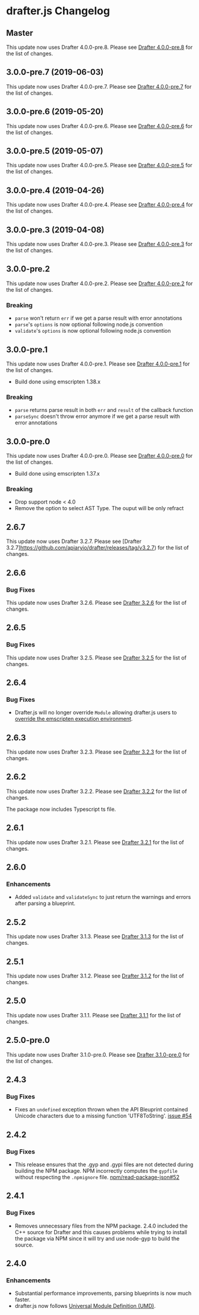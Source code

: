 # drafter.js Changelog

## Master

This update now uses Drafter 4.0.0-pre.8. Please see [Drafter
4.0.0-pre.8](https://github.com/apiaryio/drafter/releases/tag/v4.0.0-pre.8) for
the list of changes.

## 3.0.0-pre.7 (2019-06-03)

This update now uses Drafter 4.0.0-pre.7. Please see [Drafter
4.0.0-pre.7](https://github.com/apiaryio/drafter/releases/tag/v4.0.0-pre.7) for
the list of changes.

## 3.0.0-pre.6 (2019-05-20)

This update now uses Drafter 4.0.0-pre.6. Please see [Drafter
4.0.0-pre.6](https://github.com/apiaryio/drafter/releases/tag/v4.0.0-pre.6) for
the list of changes.

## 3.0.0-pre.5 (2019-05-07)

This update now uses Drafter 4.0.0-pre.5. Please see [Drafter
4.0.0-pre.5](https://github.com/apiaryio/drafter/releases/tag/v4.0.0-pre.5) for
the list of changes.

## 3.0.0-pre.4 (2019-04-26)

This update now uses Drafter 4.0.0-pre.4. Please see [Drafter
4.0.0-pre.4](https://github.com/apiaryio/drafter/releases/tag/v4.0.0-pre.4) for
the list of changes.

## 3.0.0-pre.3 (2019-04-08)

This update now uses Drafter 4.0.0-pre.3. Please see [Drafter
4.0.0-pre.3](https://github.com/apiaryio/drafter/releases/tag/v4.0.0-pre.3) for
the list of changes.

## 3.0.0-pre.2

This update now uses Drafter 4.0.0-pre.2. Please see [Drafter
4.0.0-pre.2](https://github.com/apiaryio/drafter/releases/tag/v4.0.0-pre.2) for
the list of changes.

### Breaking

- `parse` won't return `err` if we get a parse result with error annotations
- `parse`'s `options` is now optional following node.js convention
- `validate`'s `options` is now optional following node.js convention

## 3.0.0-pre.1

This update now uses Drafter 4.0.0-pre.1. Please see [Drafter
4.0.0-pre.1](https://github.com/apiaryio/drafter/releases/tag/v4.0.0-pre.1) for
the list of changes.

- Build done using emscripten 1.38.x

### Breaking

- `parse` returns parse result in both `err` and `result` of the callback function
- `parseSync` doesn't throw error anymore if we get a parse result with error annotations

## 3.0.0-pre.0

This update now uses Drafter 4.0.0-pre.0. Please see [Drafter
4.0.0-pre.0](https://github.com/apiaryio/drafter/releases/tag/v4.0.0-pre.0) for
the list of changes.

- Build done using emscripten 1.37.x

### Breaking

- Drop support node < 4.0
- Remove the option to select AST Type. The ouput will be only refract

## 2.6.7

This update now uses Drafter 3.2.7. Please see [Drafter
3.2.7]https://github.com/apiaryio/drafter/releases/tag/v3.2.7) for
the list of changes.

## 2.6.6

### Bug Fixes

This update now uses Drafter 3.2.6. Please see [Drafter
3.2.6](https://github.com/apiaryio/drafter/releases/tag/v3.2.6) for
the list of changes.

## 2.6.5

### Bug Fixes

This update now uses Drafter 3.2.5. Please see [Drafter
3.2.5](https://github.com/apiaryio/drafter/releases/tag/v3.2.5) for
the list of changes.

## 2.6.4

### Bug Fixes

- Drafter.js will no longer override `Module` allowing drafter.js users to
  [override the emscripten execution
  environment](https://kripken.github.io/emscripten-site/docs/api_reference/module.html#overriding-execution-environment).


## 2.6.3

This update now uses Drafter 3.2.3. Please see [Drafter
3.2.3](https://github.com/apiaryio/drafter/releases/tag/v3.2.3) for
the list of changes.

## 2.6.2

This update now uses Drafter 3.2.2. Please see [Drafter
3.2.2](https://github.com/apiaryio/drafter/releases/tag/v3.2.2) for
the list of changes.

The package now includes Typescript ts file.

## 2.6.1

This update now uses Drafter 3.2.1. Please see [Drafter
3.2.1](https://github.com/apiaryio/drafter/releases/tag/v3.2.1) for
the list of changes.

## 2.6.0

### Enhancements

- Added `validate` and `validateSync` to just return the warnings and errors
  after parsing a blueprint.

## 2.5.2

This update now uses Drafter 3.1.3. Please see [Drafter
3.1.3](https://github.com/apiaryio/drafter/releases/tag/v3.1.3) for
the list of changes.

## 2.5.1

This update now uses Drafter 3.1.2. Please see [Drafter
3.1.2](https://github.com/apiaryio/drafter/releases/tag/v3.1.2) for
the list of changes.

## 2.5.0

This update now uses Drafter 3.1.1. Please see [Drafter
3.1.1](https://github.com/apiaryio/drafter/releases/tag/v3.1.1) for
the list of changes.

## 2.5.0-pre.0

This update now uses Drafter 3.1.0-pre.0. Please see [Drafter
3.1.0-pre.0](https://github.com/apiaryio/drafter/releases/tag/v3.1.0-pre.0) for
the list of changes.

## 2.4.3

### Bug Fixes

- Fixes an `undefined` exception thrown when the API Bleuprint
  contained Unicode characters due to a missing function 'UTF8ToString'.
  [issue #54](https://github.com/apiaryio/drafter.js/issues/54)


## 2.4.2

### Bug Fixes

- This release ensures that the .gyp and .gypi files are not detected during
  building the NPM package. NPM incorrectly computes the `gypfile` without
  respecting the `.npmignore` file.
  [npm/read-package-json#52](https://github.com/npm/read-package-json/pull/52)


## 2.4.1

### Bug Fixes

- Removes unnecessary files from the NPM package. 2.4.0 included the C++ source
  for Drafter and this causes problems while trying to install the package via
  NPM since it will try and use node-gyp to build the source.


## 2.4.0

### Enhancements

- Substantial performance improvements, parsing blueprints is now much faster.
- drafter.js now follows [Universal Module Definition (UMD)](https://github.com/umdjs/umd).
